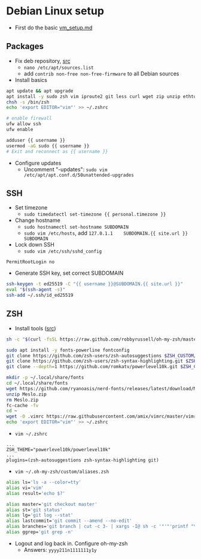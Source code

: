 # Debian Linux setup

- First do the basic [vm_setup.md](./vm_setup.md)

## Packages
- Fix deb repository, [src](https://it42.cc/2019/10/14/fix-proxmox-repository-is-not-signed/) 
	- `nano /etc/apt/sources.list`
	- add `contrib non-free non-free-firmware` to all Debian sources
- Install basics
```bash
apt update && apt upgrade
apt install -y sudo zsh vim iproute2 git less curl wget zip unzip ethtool jq unattended-upgrades ufw
chsh -s /bin/zsh
echo 'export EDITOR="vim"' >> ~/.zshrc

# enable firewall
ufw allow ssh
ufw enable

adduser {{ username }}
usermod -aG sudo {{ username }}
# Exit and reconnect as {{ username }}
```
- Configure updates
	- Uncomment "-updates": `sudo vim /etc/apt/apt.conf.d/50unattended-upgrades`

## SSH
- Set timezone
  - `sudo timedatectl set-timezone {{ personal.timezone }}`
- Change hostname
	- `sudo hostnamectl set-hostname SUBDOMAIN`
	- `sudo vim /etc/hosts`, add `127.0.1.1    SUBDOMAIN.{{ site.url }}    SUBDOMAIN`
- Lock down SSH
	- `sudo vim /etc/ssh/sshd_config`
```
PermitRootLogin no
```
- Generate SSH key, set correct SUBDOMAIN
```bash
ssh-keygen -t ed25519 -C "{{ username }}@SUBDOMAIN.{{ site.url }}"
eval "$(ssh-agent -s)"
ssh-add ~/.ssh/id_ed25519
```

## ZSH
- Install tools ([src](https://gist.github.com/sinadarvi/7b7178cb3cf9a605ab04700cae05287a))
```bash
sh -c "$(curl -fsSL https://raw.github.com/robbyrussell/oh-my-zsh/master/tools/install.sh)"

sudo apt install -y fonts-powerline fontconfig
git clone https://github.com/zsh-users/zsh-autosuggestions $ZSH_CUSTOM/plugins/zsh-autosuggestions
git clone https://github.com/zsh-users/zsh-syntax-highlighting.git $ZSH_CUSTOM/plugins/zsh-syntax-highlighting
git clone --depth=1 https://github.com/romkatv/powerlevel10k.git $ZSH_CUSTOM/themes/powerlevel10k

mkdir -p ~/.local/share/fonts
cd ~/.local/share/fonts
wget https://github.com/ryanoasis/nerd-fonts/releases/latest/download/Meslo.zip
unzip Meslo.zip
rm Meslo.zip
fc-cache -fv
cd ~
wget -O .vimrc https://raw.githubusercontent.com/amix/vimrc/master/vimrcs/basic.vim
echo 'export EDITOR="vim"' >> ~/.zshrc
```
- `vim ~/.zshrc`
```
...
ZSH_THEME="powerlevel10k/powerlevel10k"
...
plugins=(zsh-autosuggestions zsh-syntax-highlighting git)
```
- `vim ~/.oh-my-zsh/custom/aliases.zsh`
```bash
alias ls='ls -a --color=tty'
alias vi='vim'
alias result='echo $?'

alias master='git checkout master'
alias st='git status'
alias lg='git log --stat'
alias lastcommit='git commit --amend --no-edit'
alias branches='git branch | cut -c 3- | xargs -I@ sh -c '"'"'printf "\e[1;31m%-6s\e[m -> " "@"; git --no-pager log --pretty=format:"%an, %cr%n  %s" --abbrev-commit @^..@; echo ""'"'"''
alias ggrep='git grep -n'
```
- Logout and log back in. Configure oh-my-zsh
	- Answers: `yyyy211n1111111y1y`
